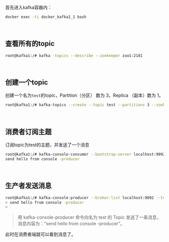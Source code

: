 首先进入kafka容器内：

```bash
docker exec -ti docker_kafka1_1 bash
```



<br>



## 查看所有的topic

```bash
root@kafka1:/# kafka -topics --describe --zookeeper zoo1:2181
```

<br>



## 创建一个topic

创建一个名为`test`的topic，Partition（分区） 数为 3，Replica （副本）数为 1。

```bash
root@kafka1:/# kafka-topics --create --topic test --partitions 3 --zookeeper zoo1:2181 --replication-factor 1
```

<br>



## 消费者订阅主题

订阅topic为test的主题，并发送了一个消息

```bash
root@kafka1:/# kafka-console-consumer --bootstrap-server localhost:9092 --topic test
send hello from console -producer
```



<br>



## 生产者发送消息

```bash
root@kafka1:/# kafka-console-producer --broker-list localhost:9092 --topic test
> send hello from console -producer
>
```



> 用 kafka-console-producer 命令向名为 test 的 Topic 发送了一条消息，消息内容为：“send hello from console -producer”。



此时在消费者端就可以看到消息了。

<br>



